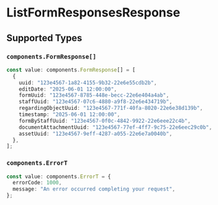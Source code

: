 # ListFormResponsesResponse


## Supported Types

### `components.FormResponse[]`

```typescript
const value: components.FormResponse[] = [
  {
    uuid: "123e4567-1a82-4155-9b32-22e6e55cdb2b",
    editDate: "2025-06-01 12:00:00",
    formUuid: "123e4567-8785-448e-becc-22e6e404a4ab",
    staffUuid: "123e4567-07c6-4880-a9f8-22e6e434719b",
    regardingObjectUuid: "123e4567-771f-40fa-8020-22e6e38d139b",
    timestamp: "2025-06-01 12:00:00",
    formByStaffUuid: "123e4567-0f0c-4842-9922-22e6eee22c4b",
    documentAttachmentUuid: "123e4567-77ef-4ff7-9c75-22e6eec29c0b",
    assetUuid: "123e4567-9eff-4287-a055-22e6e7a0040b",
  },
];
```

### `components.ErrorT`

```typescript
const value: components.ErrorT = {
  errorCode: 1000,
  message: "An error occurred completing your request",
};
```

